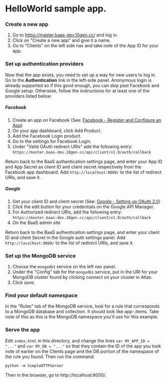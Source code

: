 # HelloWorld sample app.

### Create a new app
1. Go to https://master.baas-dev.10gen.cc/ and log in.
2. Click on "Create a new app" and give it a name.
3. Go to "Clients" on the left side nav and take note of the App ID for your app.

### Set up authentication providers

Now that the app exists, you need to set up a way for new users to log in. 
Go to the **Authentication** link in the left-side panel. Anonymous login is
already supported so if this good enough, you can skip past Facebook and Google
setup. Otherwise, follow the instructions for at least one of the providers listed below:

##### Facebook

1. Create an app on Facebook (See: [Facebook - Register and Configure an App](https://developers.facebook.com/docs/apps/register))
2. On your app dashboard, click Add Product.
3. Add the Facebook Login product.
4. Go to the settings for Facebook Login.
5. Under "Valid OAuth redirect URIs" add the following entry:
	`https://master.baas-dev.10gen.cc/api/client/v1.0/auth/callback`

Return back to the BaaS authentication settings page, and enter your App ID and App Secret as client ID and client secret respectively from the Facebook app dashboard. Add `http://localhost:8000/` to the list of redirect URIs, and save it.

##### Google
1. Get your client ID and client secret (See: [Google - Setting up OAuth 2.0](https://support.google.com/cloud/answer/6158849?hl=en))
2. Click the edit button for your credentials on the Google API Manager.
3. For Authorized redirect URIs, add the following entry:
	`https://master.baas-dev.10gen.cc/api/client/v1.0/auth/callback` 
4. On the BaaS admin site

Return back to the BaaS authentication settings page, and enter your client ID and client Secret in the Google auth settings panel. Add `http://localhost:8000/` to the list of redirect URIs, and save it.

### Set up the MongoDB service

1. Choose the `mongodb1` service on the left nav panel.
2. Under the "Config" tab for the `mongodb1` service, put in the URI for your MongoDB cluster found by clicking connect on your cluster in Atlas.
3. Click save.

### Find your default namespace

In the "Rules" tab of the MongoDB service, look for a rule that corresponds to a MongoDB database and collection. It should look like app-<characters>.items. Take note of this as this is the MongoDB namespace you'll use for this example.

### Serve the app

Edit `index.html` in this directory, and change the lines `var MY_APP_ID = "..."` and `var MY_DB = "..."` so that they contain the ID of the app you took note of earlier on the Clients page and the DB portion of the namespace of the rule you found.
Then run the command:

`python -m SimpleHTTPServer`

Then in the browser, go to http://localhost:8000/.


